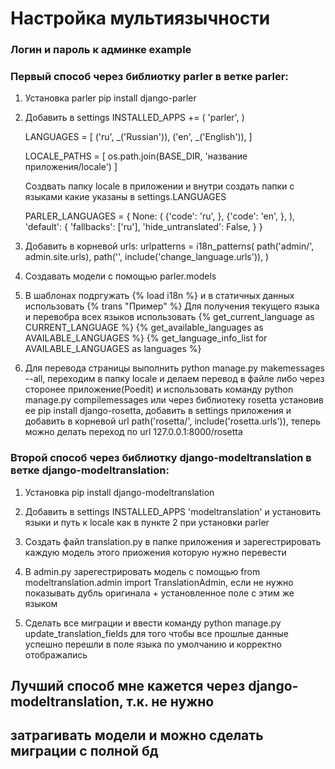 # Настройка мультиязычности

### Логин и пароль к админке example

### Первый способ через библиотку parler в ветке parler:

1) Установка parler pip install django-parler

2) Добавить в settings 
   INSTALLED_APPS += (
       'parler',
   )
   
   LANGUAGES = [
       ('ru', _('Russian')),
       ('en', _('English')),
   ]
   
   LOCALE_PATHS = [
       os.path.join(BASE_DIR, 'название приложения/locale')
   ]
   
   Создвать папку locale в приложении и внутри создать папки с языками какие 
   указаны в settings.LANGUAGES
   
   PARLER_LANGUAGES = {
       None: (
           {'code': 'ru', },
           {'code': 'en', },
       ),
       'default': {
           'fallbacks': ['ru'],
           'hide_untranslated': False,
       }
   }

3) Добавить в корневой urls:
   urlpatterns = i18n_patterns(
       path('admin/', admin.site.urls),
       path('', include('change_language.urls')),
   )

4) Создавать модели с помощью parler.models

5) В шаблонах подргужать {% load i18n %} и в статичных данных использовать
   {% trans "Пример" %}
   Для получения текущего языка и перевобра всех языков использовать
   {% get_current_language as CURRENT_LANGUAGE %}
   {% get_available_languages as AVAILABLE_LANGUAGES %}
   {% get_language_info_list for AVAILABLE_LANGUAGES as languages %}

6) Для перевода страницы выполнить python manage.py makemessages --all, 
   переходим в папку locale и делаем перевод в файле либо через сторонее 
   приложение(Poedit) и использовать команду python manage.py compilemessages
   или через библиотеку rosetta установив ее pip install django-rosetta, 
   добавить в settings приложения и добавить в корневой url 
   path('rosetta/', include('rosetta.urls')), теперь можно делать переход 
   по url 127.0.0.1:8000/rosetta



### Второй способ через библиотку django-modeltranslation в ветке django-modeltranslation:

1) Установка pip install django-modeltranslation

2) Добавить в settings INSTALLED_APPS 'modeltranslation' и  установить языки 
   и путь к locale как в пункте 2 при установки parler

3) Создать файл translation.py в папке приложения и зарегестрировать каждую
   модель этого приожения которую нужно перевести

4) В admin.py зарегестрировать модель с помощью
   from modeltranslation.admin import TranslationAdmin, если не нужно
   показывать дубль оригинала + установленное поле с этим же языком

5) Сделать все миграции и ввести команду 
   python manage.py update_translation_fields для того чтобы все прошлые данные
   успешно перешли в поле языка по умолчанию и корректно отображались


## Лучший способ мне кажется через django-modeltranslation, т.к. не нужно 
## затрагивать модели и можно сделать миграции с полной бд
